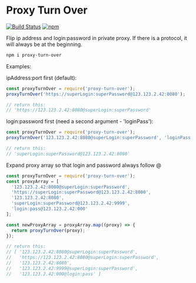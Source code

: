 # Proxy Turn Over

[![Build Status](https://travis-ci.com/Ganevru/proxy-turn-over.svg?branch=master)](https://travis-ci.com/Ganevru/proxy-turn-over)
[![npm](https://img.shields.io/npm/v/proxy-turn-over.svg?style=flat-square)](http://npm.im/proxy-turn-over)

Flip ip address and login:password in private proxy.
If there is a protocol, it will always be at the beginning.

```bash
npm i proxy-turn-over
```

Examples:

ipAddress:port first (default):

```javascript
const proxyTurnOver = require('proxy-turn-over');
proxyTurnOver('https://superLogin:superPassword@123.123.2.42:8080');

// return this:
// 'https://123.123.2.42:8080@superLogin:superPassword'
```

login:password first (need a second argument - 'loginPass'):

```javascript
const proxyTurnOver = require('proxy-turn-over');
proxyTurnOver('123.123.2.42:8080@superLogin:superPassword', 'loginPass');

// return this:
// 'superLogin:superPassword@123.123.2.42:8080'
```

Expand proxy array so that login and password always follow @

```javascript
const proxyTurnOver = require('proxy-turn-over');
const proxyArray = [
  '123.123.2.42:8080@superLogin:superPassword',
  'https://superLogin:superPassword@123.123.2.42:8080',
  '123.123.2.42:8080',
  'superLogin:superPassword@123.123.2.42:9999',
  'login:pass@123.123.2.42:000'
];

const newProxyArray = proxyArray.map((proxy) => {
  return proxyTurnOver(proxy);
});

// return this:
// [ '123.123.2.42:8080@superLogin:superPassword',
//   'https://123.123.2.42:8080@superLogin:superPassword',
//   '123.123.2.42:8080',
//   '123.123.2.42:9999@superLogin:superPassword',
//   '123.123.2.42:000@login:pass' ]
```
